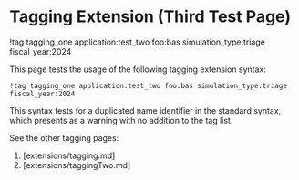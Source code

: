 # Tagging Extension (Third Test Page)

!tag tagging_one application:test_two foo:bas simulation_type:triage fiscal_year:2024

This page tests the usage of the following tagging extension syntax:

```
!tag tagging_one application:test_two foo:bas simulation_type:triage fiscal_year:2024
```

This syntax tests for a duplicated name identifier in the standard syntax, which presents as a warning
with no addition to the tag list.

See the other tagging pages:

1. [extensions/tagging.md]
1. [extensions/taggingTwo.md]
